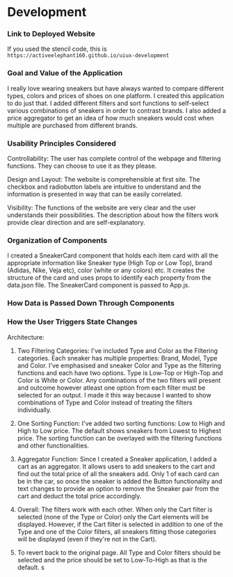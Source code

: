 # Development

### Link to Deployed Website
If you used the stencil code, this is `https://activeelephant160.github.io/uiux-development`

### Goal and Value of the Application
I really love wearing sneakers but have always wanted to compare different types, colors and prices of shoes on one platform. I created this application to do just that. I added different filters and sort functions to self-select various combinations of sneakers in order to contrast brands. I also added a price aggregator to get an idea of how much sneakers would cost when multiple are purchased from different brands. 

### Usability Principles Considered 
Controllability: The user has complete control of the webpage and filtering functions. They can choose to use it as they please. 

Design and Layout: The website is comprehensible at first site. The checkbox and radiobutton labels are intuitive to understand and the information is presented in way that can be easily correlated. 

Visibility: The functions of the website are very clear and the user understands their possibilities. The description about how the filters work provide clear direction and are self-explanatory. 

### Organization of Components
I created a SneakerCard component that holds each item card with all the appropriate information like Sneaker type (High Top or Low Top), brand (Adidas, Nike, Veja etc), color (white or any colors) etc. It creates the structure of the card and uses props to identify each property from the data.json file. The SneakerCard component is passed to App.js. 

### How Data is Passed Down Through Components



### How the User Triggers State Changes
Architecture: 
1. Two Filtering Categories: I've included Type and Color as the Filtering categories. Each sneaker has multiple properties: Brand, Model, Type and Color. I've emphasised and sneaker Color and Type as the filtering functions and each have two options. Type is Low-Top or High-Top and Color is White or Color. Any combinations of the two filters will present and outcome however atleast one option from each filter must be selected for an output. I made it this way because I wanted to show combinations of Type and Color instead of treating the filters individually. 

2. One Sorting Function: I've added two sorting functions: Low to High and High to Low price. The default shows sneakers from Lowest to Highest price. The sorting function can be overlayed with the filtering functions and other functionalities. 

3. Aggregator Function: Since I created a Sneaker application, I added a cart as an aggregator. It allows users to add sneakers to the cart and find out the total price of all the sneakers add. Only 1 of each card can be in the car, so once the sneaker is added the Button functionality and text changes to provide an option to remove the Sneaker pair from the cart and deduct the total price accordingly. 

4. Overall: The filters work with each other. When only the Cart filter is selected (none of the Type or Color) only the Cart elements will be displayed. However, if the Cart filter is selected in addition to one of the Type and one of the Color filters, all sneakers fitting those categories will be displayed (even if they're not in the Cart).  

5. To revert back to the original page. All Type and Color filters should be selected and the price should be set to Low-To-High as that is the default. s

